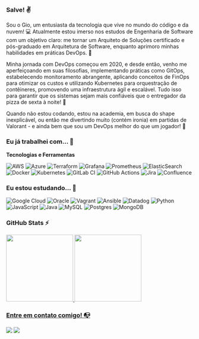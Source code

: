 ### Salve! ✌️
Sou o Gio, um entusiasta da tecnologia que vive no mundo do código e da nuvem! 💻 Atualmente estou imerso nos estudos de Engenharia de Software com um objetivo claro: me tornar um Arquiteto de Soluções certificado e pós-graduado em Arquitetura de Software, enquanto aprimoro minhas habilidades em práticas DevOps. 🚀

Minha jornada com DevOps começou em 2020, e desde então, venho me aperfeiçoando em suas filosofias, implementando práticas como GitOps, estabelecendo monitoramento abrangente, aplicando conceitos de FinOps para otimizar os custos e utilizando Kubernetes para orquestração de contêineres, promovendo uma infraestrutura ágil e escalável. Tudo isso para garantir que os sistemas sejam mais confiáveis que o entregador da pizza de sexta à noite! 🍕

Quando não estou codando, estou na academia, em busca do shape inexplicável, ou então me divertindo muito (contém ironia) em partidas de Valorant - e ainda bem que sou um DevOps melhor do que um jogador! 👾

### Eu já trabalhei com... 🔧

**Tecnologias e Ferramentas**

<!-- (Aqui você pode adicionar tecnologias que aprendeu no curso, já listamos algumas delas, e outras que já domina)) -->

![AWS](https://img.shields.io/badge/AWS-%23FF9900.svg?style=for-the-badge&logo=amazon-aws&logoColor=white)
![Azure](https://img.shields.io/badge/azure-%230072C6.svg?style=for-the-badge&logo=microsoftazure&logoColor=white)
![Terraform](https://img.shields.io/badge/terraform-%235835CC.svg?style=for-the-badge&logo=terraform&logoColor=white)
![Grafana](https://img.shields.io/badge/grafana-%23F46800.svg?style=for-the-badge&logo=grafana&logoColor=white)
![Prometheus](https://img.shields.io/badge/Prometheus-E6522C?style=for-the-badge&logo=Prometheus&logoColor=white)
![ElasticSearch](https://img.shields.io/badge/-ElasticSearch-005571?style=for-the-badge&logo=elasticsearch)
![Docker](https://img.shields.io/badge/docker-%230db7ed.svg?style=for-the-badge&logo=docker&logoColor=white)
![Kubernetes](https://img.shields.io/badge/kubernetes-%23326ce5.svg?style=for-the-badge&logo=kubernetes&logoColor=white)
![GitLab CI](https://img.shields.io/badge/gitlab%20ci-%23181717.svg?style=for-the-badge&logo=gitlab&logoColor=white)
![GitHub Actions](https://img.shields.io/badge/github%20actions-%232671E5.svg?style=for-the-badge&logo=githubactions&logoColor=white)
![Jira](https://img.shields.io/badge/jira-%230A0FFF.svg?style=for-the-badge&logo=jira&logoColor=white)
![Confluence](https://img.shields.io/badge/confluence-%23172BF4.svg?style=for-the-badge&logo=confluence&logoColor=white)

### Eu estou estudando... 🧩
<!-- (Aqui você pode adicionar tecnologias que está estudando, inclusive para aumentar essa lista você listamos algumas das tecnologias ensinadas na nossa [Assinatura On Demand](https://cubos.academy/cubosondemand)) -->

![Google Cloud](https://img.shields.io/badge/GoogleCloud-%234285F4.svg?style=for-the-badge&logo=google-cloud&logoColor=white)
![Oracle](https://img.shields.io/badge/Oracle-F80000?style=for-the-badge&logo=oracle&logoColor=white)
![Vagrant](https://img.shields.io/badge/vagrant-%231563FF.svg?style=for-the-badge&logo=vagrant&logoColor=white)
![Ansible](https://img.shields.io/badge/ansible-%231A1918.svg?style=for-the-badge&logo=ansible&logoColor=white)
![Datadog](https://img.shields.io/badge/datadog-%23632CA6.svg?style=for-the-badge&logo=datadog&logoColor=white)
![Python](https://img.shields.io/badge/python-3670A0?style=for-the-badge&logo=python&logoColor=ffdd54)
![JavaScript](https://img.shields.io/badge/javascript-%23323330.svg?style=for-the-badge&logo=javascript&logoColor=%23F7DF1E)
![Java](https://img.shields.io/badge/java-%23ED8B00.svg?style=for-the-badge&logo=openjdk&logoColor=white)
![MySQL](https://img.shields.io/badge/mysql-%2300f.svg?style=for-the-badge&logo=mysql&logoColor=white)
![Postgres](https://img.shields.io/badge/postgres-%23316192.svg?style=for-the-badge&logo=postgresql&logoColor=white)
![MongoDB](https://img.shields.io/badge/MongoDB-%234ea94b.svg?style=for-the-badge&logo=mongodb&logoColor=white)

### GitHub Stats ⚡
<div>
<a href="https://github.com/lbguilherme">
<img height="180em" src="https://github-readme-stats.vercel.app/api/top-langs/?username=giovlucas&layout=compact&langs_count=7&theme=tokyonight"/>
<img height="180em" src="https://github-readme-stats.vercel.app/api?username=giovlucas&show_icons=true&theme=tokyonight&include_all_commits=true&count_private=true"/>
</div>
  
### Entre em contato comigo! 📭
<div>
<a href="https://instagram.com/giovlucas" target="_blank"><img src="https://img.shields.io/badge/-Instagram-%23E4405F?style=for-the-badge&logo=instagram&logoColor=white" target="_blank"></a>
<a href="https://www.linkedin.com/in/giovlucas" target="_blank"><img src="https://img.shields.io/badge/-LinkedIn-%230077B5?style=for-the-badge&logo=linkedin&logoColor=white" target="_blank"></a>
</div>
